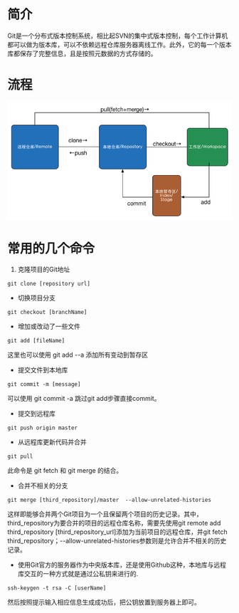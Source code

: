 # 简介
Git是一个分布式版本控制系统，相比起SVN的集中式版本控制，每个工作计算机都可以做为版本库，可以不依赖远程仓库服务器离线工作。此外，它的每一个版本库都保存了完整信息，且是按照元数据的方式存储的。

# 流程
![alt git流程](../../sources/img/git-process.png)


# 常用的几个命令

1. 克隆项目的Git地址
```
git clone [repository url]
```
+ 切换项目分支
```
git checkout [branchName]
```
+ 增加或改动了一些文件
```
git add [fileName]
```
这里也可以使用 git add --a 添加所有变动到暂存区

+ 提交文件到本地库
```
git commit -m [message]
```
可以使用 git commit -a 跳过git add步骤直接commit。

+ 提交到远程库
```
git push origin master
```
+ 从远程库更新代码并合并
```
git pull
```
此命令是 git fetch 和 git merge 的结合。

+ 合并不相关的分支
```
git merge [third_repository]/master  --allow-unrelated-histories
```
这样即能够合并两个Git项目为一个且保留两个项目的历史记录。其中，third_repository为要合并的项目的远程仓库名称，需要先使用git remote add third_repository [third_repository_url]添加为当前项目的远程仓库，并git fetch third_repository；--allow-unrelated-histories参数则是允许合并不相关的历史记录。

+ 使用Git官方的服务器作为中央版本库，还是使用Github这种，本地库与远程库交互的一种方式就是通过公私钥来进行的.
```
ssh-keygen -t rsa -C [userName]
```
然后按照提示输入相应信息生成成功后，把公钥放置到服务器上即可。